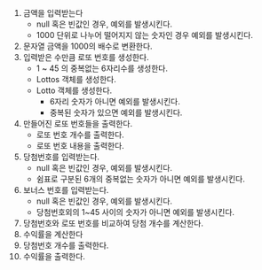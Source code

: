 1. 금액을 입력받는다
   - null 혹은 빈값인 경우, 예외를 발생시킨다.
   - 1000 단위로 나누어 떨어지지 않는 숫자인 경우 예외를 발생시킨다.
2. 문자열 금액을 1000의 배수로 변환한다.
3. 입력받은 수만큼 로또 번호를 생성한다.
   - 1 ~ 45 의 중복없는 6자리수를 생성한다.
   - Lottos 객체를 생성한다.
   - Lotto 객체를 생성한다.
     - 6자리 숫자가 아니면 예외를 발생시킨다.
     - 중복된 숫자가 있으면 예외를 발생시킨다.
4. 만들어진 로또 번호들을 출력한다.
   - 로또 번호 개수를 출력한다.
   - 로또 번호 내용을 출력한다.
5. 당첨번호를 입력받는다.
   - null 혹은 빈값인 경우, 예외를 발생시킨다.
   - 쉼표로 구분된 6개의 중복없는 숫자가 아니면 예외를 발생시킨다.
6. 보너스 번호를 입력받는다.
   - null 혹은 빈값인 경우, 예외를 발생시킨다.
   - 당첨번호외의 1~45 사이의 숫자가 아니면 예외를 발생시킨다.
7. 당첨번호와 로또 번호를 비교하여 당첨 개수를 계산한다.
8. 수익률을 계산한다
9. 당첨번호 개수를 출력한다.
10. 수익률을 출력한다.